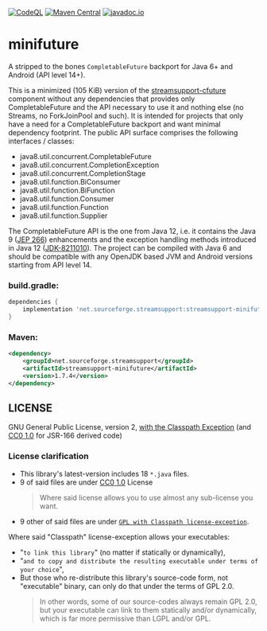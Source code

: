 [![CodeQL](https://github.com/stefan-zobel/minifuture/actions/workflows/codeql.yml/badge.svg)](https://github.com/stefan-zobel/minifuture/actions/workflows/codeql.yml)
[![Maven Central](https://maven-badges.herokuapp.com/maven-central/net.sourceforge.streamsupport/streamsupport-minifuture/badge.svg)](https://maven-badges.herokuapp.com/maven-central/net.sourceforge.streamsupport/streamsupport-minifuture)
[![javadoc.io](https://javadoc.io/badge2/net.sourceforge.streamsupport/streamsupport-minifuture/javadoc.svg)](https://javadoc.io/doc/net.sourceforge.streamsupport/streamsupport-minifuture)

# minifuture

A stripped to the bones `CompletableFuture` backport for Java 6+ and Android (API level 14+).

This is a minimized (105 KiB) version of the [streamsupport-cfuture](https://javadoc.io/doc/net.sourceforge.streamsupport/streamsupport-cfuture/latest/index.html) component without any dependencies that provides only CompletableFuture and the API necessary to use it and nothing else (no Streams, no ForkJoinPool and such). It is intended for projects that only have a need for a CompletableFuture backport and want minimal dependency footprint. The public API surface comprises the following interfaces / classes:

* java8.util.concurrent.CompletableFuture
* java8.util.concurrent.CompletionException
* java8.util.concurrent.CompletionStage
* java8.util.function.BiConsumer
* java8.util.function.BiFunction
* java8.util.function.Consumer
* java8.util.function.Function
* java8.util.function.Supplier

The CompletableFuture API is the one from Java 12, i.e. it contains the Java 9 ([JEP 266](https://openjdk.java.net/jeps/266)) enhancements and the exception handling methods introduced in Java 12 ([JDK-8211010](https://bugs.openjdk.java.net/browse/JDK-8211010)). The project can be compiled with Java 6 and should be compatible with any OpenJDK based JVM and Android versions starting from API level 14.


### build.gradle:

```gradle
dependencies {
    implementation 'net.sourceforge.streamsupport:streamsupport-minifuture:1.7.4'
}
```


### Maven:

```xml
<dependency>
    <groupId>net.sourceforge.streamsupport</groupId>
    <artifactId>streamsupport-minifuture</artifactId>
    <version>1.7.4</version>
</dependency>
```


## LICENSE

GNU General Public License, version 2, [with the Classpath Exception](https://github.com/stefan-zobel/minifuture/blob/master/GPL_ClasspathException)  (and [CC0 1.0](https://creativecommons.org/publicdomain/zero/1.0/) for JSR-166 derived code)

### License clarification

* This library's latest-version includes 18 `*.java` files.
* 9 of said files are under [CC0 1.0](https://creativecommons.org/publicdomain/zero/1.0/) License
    >Where said license allows you to use almost any sub-license you want.
* 9 other of said files are under [`GPL with Classpath license-exception`](./GPL_ClasspathException).

Where said "Classpath" license-exception allows your executables:
* "`to link this library`" (no matter if statically or dynamically),
* "`and to copy and distribute the resulting executable under terms of your
    choice`",
* But those who re-distribute this library's source-code form, not "executable" binary, can only do that under the terms of GPL 2.0.
    >In other words, some of our source-codes always remain GPL 2.0, but your executable can link to them statically and/or dynamically, which is far more permissive than LGPL and/or GPL.
